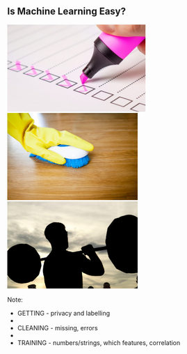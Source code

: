 ## Is Machine Learning Easy?

<img src="images/survey.jpg" class="fragment" style="height: 200px"/>
<img src="images/cleaning.jpg" class="fragment" style="height: 200px"/>
<img src="images/training.jpg" class="fragment" style="height: 200px"/>

Note:
- GETTING - privacy and labelling
- 
- CLEANING - missing, errors
- 
- TRAINING - numbers/strings, which features, correlation
 